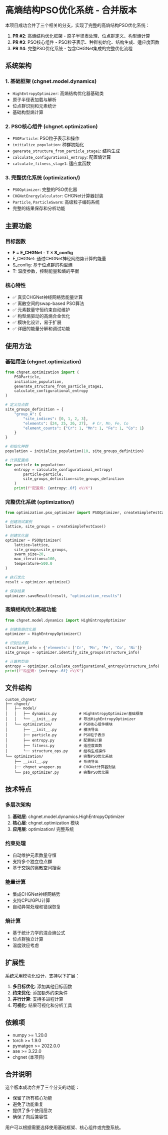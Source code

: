 # 高熵结构PSO优化系统 - 合并版本

本项目成功合并了三个相关的分支，实现了完整的高熵结构PSO优化系统：

1. **PR #2**: 高熵结构优化框架 - 原子半径表处理、位点群定义、构型熵计算
2. **PR #3**: PSO核心组件 - PSO粒子表示、种群初始化、结构生成、适应度函数
3. **PR #4**: 完整PSO优化系统 - 包含CHGNet集成的完整优化流程

## 系统架构

### 1. 基础框架 (chgnet.model.dynamics)
- `HighEntropyOptimizer`: 高熵结构优化器基础类
- 原子半径表加载与解析
- 位点群识别和元素统计
- 基础构型熵计算

### 2. PSO核心组件 (chgnet.optimization)
- `PSOParticle`: PSO粒子表示和操作
- `initialize_population`: 种群初始化
- `generate_structure_from_particle_stage1`: 结构生成
- `calculate_configurational_entropy`: 配置熵计算
- `calculate_fitness_stage1`: 适应度函数

### 3. 完整优化系统 (optimization/)
- `PSOOptimizer`: 完整的PSO优化器
- `CHGNetEnergyCalculator`: CHGNet计算器封装
- `Particle`, `ParticleSwarm`: 高级粒子编码系统
- 完整的结果保存和分析功能

## 主要功能

### 目标函数
- **F = E_CHGNet - T × S_config**
- E_CHGNet: 通过CHGNet神经网络势计算的能量
- S_config: 基于位点群的构型熵
- T: 温度参数，控制能量和熵的平衡

### 核心特性
- ✅ 真实CHGNet神经网络势能量计算
- ✅ 离散空间的swap-based PSO算法
- ✅ 元素数量守恒约束自动维护
- ✅ 构型熵驱动的高熵合金优化
- ✅ 模块化设计，易于扩展
- ✅ 详细的能量分解和调试功能

## 使用方法

### 基础用法 (chgnet.optimization)
```python
from chgnet.optimization import (
    PSOParticle, 
    initialize_population,
    generate_structure_from_particle_stage1,
    calculate_configurational_entropy
)

# 定义位点群
site_groups_definition = {
    "group_A": {
        "site_indices": [0, 1, 2, 3],
        "elements": [24, 25, 26, 27],  # Cr, Mn, Fe, Co
        "element_counts": {"Cr": 1, "Mn": 1, "Fe": 1, "Co": 1}
    }
}

# 初始化种群
population = initialize_population(10, site_groups_definition)

# 计算配置熵
for particle in population:
    entropy = calculate_configurational_entropy(
        particle=particle, 
        site_groups_definition=site_groups_definition
    )
    print(f"配置熵: {entropy:.6f} eV/K")
```

### 完整优化系统 (optimization/)
```python
from optimization.pso_optimizer import PSOOptimizer, createSimpleTestCase

# 创建测试案例
lattice, site_groups = createSimpleTestCase()

# 创建优化器
optimizer = PSOOptimizer(
    lattice=lattice,
    site_groups=site_groups,
    swarm_size=20,
    max_iterations=100,
    temperature=500.0
)

# 执行优化
result = optimizer.optimize()

# 保存结果
optimizer.saveResult(result, "optimization_results")
```

### 高熵结构优化基础功能
```python
from chgnet.model.dynamics import HighEntropyOptimizer

# 创建高熵优化器
optimizer = HighEntropyOptimizer()

# 识别位点群
structure_info = {'elements': ['Cr', 'Mn', 'Fe', 'Co', 'Ni']}
site_groups = optimizer.identify_site_groups(structure_info)

# 计算构型熵
entropy = optimizer.calculate_configurational_entropy(structure_info)
print(f"构型熵: {entropy:.6f} eV/K")
```

## 文件结构

```
custom_chgnet/
├── chgnet/
│   ├── model/
│   │   ├── dynamics.py          # HighEntropyOptimizer基础框架
│   │   └── __init__.py          # 导出HighEntropyOptimizer
│   └── optimization/            # PSO核心组件模块
│       ├── __init__.py          # 模块导出
│       ├── particle.py          # PSO粒子表示
│       ├── entropy.py           # 配置熵计算
│       ├── fitness.py           # 适应度函数
│       └── structure_ops.py     # 结构生成操作
└── optimization/                # 完整PSO优化系统
    ├── __init__.py              # 系统导出
    ├── chgnet_wrapper.py        # CHGNet计算器封装
    └── pso_optimizer.py         # 完整PSO优化器
```

## 技术特点

### 多层次架构
1. **基础层**: chgnet.model.dynamics.HighEntropyOptimizer
2. **核心层**: chgnet.optimization 模块
3. **应用层**: optimization/ 完整系统

### 约束处理
- 自动维护元素数量守恒
- 支持多个独立位点群
- 基于交换的离散空间搜索

### 能量计算
- 集成CHGNet神经网络势
- 支持CPU/GPU计算
- 自动异常处理和错误恢复

### 熵计算
- 基于统计力学的混合熵公式
- 位点群独立计算
- 温度效应考虑

## 扩展性

系统采用模块化设计，支持以下扩展：

1. **多目标优化**: 添加其他目标函数
2. **约束优化**: 添加额外约束条件
3. **并行计算**: 支持多进程计算
4. **可视化**: 结果可视化和分析工具

## 依赖项

- numpy >= 1.20.0
- torch >= 1.9.0
- pymatgen >= 2022.0.0
- ase >= 3.22.0
- chgnet (本项目)

## 合并说明

这个版本成功合并了三个分支的功能：
- 保留了所有核心功能
- 避免了功能重复
- 提供了多个使用层次
- 确保了向后兼容性

用户可以根据需要选择使用基础框架、核心组件或完整系统。